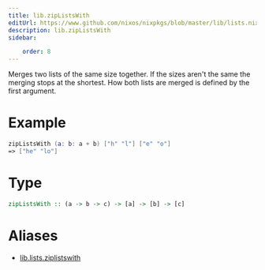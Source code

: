 ```yaml
---
title: lib.zipListsWith
editUrl: https://www.github.com/nixos/nixpkgs/blob/master/lib/lists.nix#L613C5
description: lib.zipListsWith
sidebar:

    order: 8
---
```


Merges two lists of the same size together. If the sizes aren't the same
the merging stops at the shortest. How both lists are merged is defined
by the first argument.

# Example

```nix
zipListsWith (a: b: a + b) ["h" "l"] ["e" "o"]
=> ["he" "lo"]
```

# Type

```haskell
zipListsWith :: (a -> b -> c) -> [a] -> [b] -> [c]
```


# Aliases

- [lib.lists.ziplistswith](/nix-doc-comments/reference/lib/lists/lib-lists-ziplistswith)


